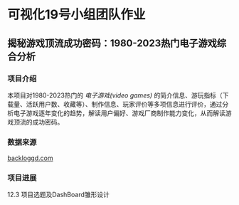 # 可视化19号小组团队作业

## 揭秘游戏顶流成功密码：1980-2023热门电子游戏综合分析

### 项目介绍

本项目对1980-2023热门的 *电子游戏(video games)* 的简介信息、游玩指标（下载量、活跃用户数、收藏等）、制作信息、玩家评价等多项信息进行评价，通过分析电子游戏逐年变化的趋势，解读用户偏好、游戏厂商制作能力变化，从而解读游戏顶流的成功密码。

### 数据来源

[backloggd.com](https://backloggd.com/)

### 项目进展

12.3 项目选题及DashBoard雏形设计
